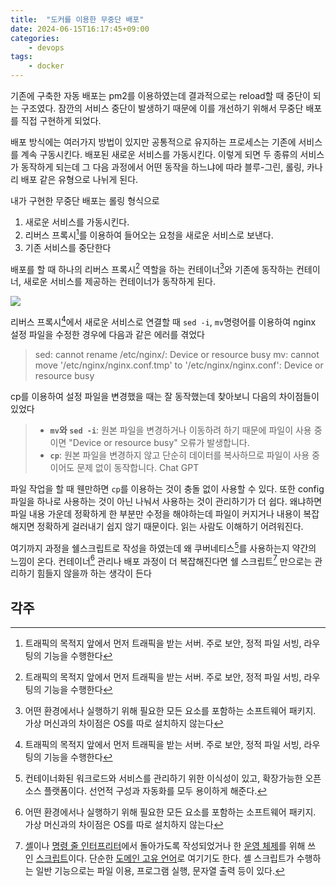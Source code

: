 ```yaml
---
title:  "도커를 이용한 무중단 배포"
date: 2024-06-15T16:17:45+09:00
categories: 
    - devops
tags:
    - docker
---
```


기존에 구축한 자동 배포는 pm2를 이용하였는데 결과적으로는 reload할 때 중단이 되는 구조였다. 잠깐의 서비스 중단이 발생하기 때문에 이를 개선하기 위해서 무중단 배포를 직접 구현하게 되었다.

배포 방식에는 여러가지 방법이 있지만 공통적으로 유지하는 프로세스는 기존에 서비스를 계속 구동시킨다. 배포된 새로운 서비스를 가동시킨다. 이렇게 되면 두 종류의 서비스가 동작하게 되는데 그 다음 과정에서 어떤 동작을 하느냐에 따라 블루-그린, 롤링, 카나리 배포 같은 유형으로 나뉘게 된다.

내가 구현한 무중단 배포는 롤링 형식으로
1. 새로운 서비스를 가동시킨다.
2. 리버스 프록시[^1]를 이용하여 들어오는 요청을 새로운 서비스로 보낸다.
3. 기존 서비스를 중단한다


배포를 할 때  하나의 리버스 프록시[^1] 역할을 하는 컨테이너[^2]와 기존에 동작하는 컨테이너, 새로운 서비스를 제공하는 컨테이너가 동작하게 된다.

![](https://i.imgur.com/6BevTi7.png)


리버스 프록시[^1]에서 새로운 서비스로 연결할 때  `sed -i`, `mv`명령어를 이용하여 nginx 설정 파일을 수정한 경우에 다음과 같은 에러를 겪었다

> sed: cannot rename /etc/nginx/: Device or resource busy
> mv: cannot move '/etc/nginx/nginx.conf.tmp' to '/etc/nginx/nginx.conf': Device or resource busy

cp를 이용하여 설정 파일을 변경했을 때는 잘 동작했는데 찾아보니 다음의 차이점들이 있었다

> - **`mv`와 `sed -i`**: 원본 파일을 변경하거나 이동하려 하기 때문에 파일이 사용 중이면 "Device or resource busy" 오류가 발생합니다.
> - **`cp`**: 원본 파일을 변경하지 않고 단순히 데이터를 복사하므로 파일이 사용 중이어도 문제 없이 동작합니다.
> Chat GPT

파일 작업을 할 때 웬만하면 `cp`를 이용하는 것이 충돌 없이 사용할 수 있다. 또한 config 파일을 하나로 사용하는 것이 아닌 나눠서 사용하는 것이 관리하기가 더 쉽다. 왜냐하면 파일 내용 가운데 정확하게 한 부분만 수정을 해야하는데 파일이 커지거나 내용이 복잡해지면 정확하게 걸러내기 쉽지 않기 때문이다. 읽는 사람도 이해하기 어려워진다.  

여기까지 과정을 쉘스크립트로 작성을 하였는데 왜 쿠버네티스[^3]를 사용하는지 약간의 느낌이 온다. 컨테이너[^2] 관리나 배포 과정이 더 복잡해진다면 쉘 스크립트[^4] 만으로는 관리하기 힘들지 않을까 하는 생각이 든다

## 각주
[^1]: 트래픽의 목적지 앞에서 먼저 트래픽을 받는 서버. 주로 보안, 정적 파일 서빙, 라우팅의 기능을 수행한다

[^2]: 어떤 환경에서나 실행하기 위해 필요한 모든 요소를 포함하는 소프트웨어 패키지. 가상 머신과의 차이점은 OS를 따로 설치하지 않는다

[^3]: 컨테이너화된 워크로드와 서비스를 관리하기 위한 이식성이 있고, 확장가능한 오픈소스 플랫폼이다. 선언적 구성과 자동화를 모두 용이하게 해준다.

[^4]: [셸](https://ko.wikipedia.org/wiki/%EC%85%B8 "셸")이나 [명령 줄 인터프리터](https://ko.wikipedia.org/wiki/%EB%AA%85%EB%A0%B9_%EC%A4%84_%EC%9D%B8%ED%84%B0%ED%94%84%EB%A6%AC%ED%84%B0 "명령 줄 인터프리터")에서 돌아가도록 작성되었거나 한 [운영 체제](https://ko.wikipedia.org/wiki/%EC%9A%B4%EC%98%81_%EC%B2%B4%EC%A0%9C "운영 체제")를 위해 쓰인 [스크립트](https://ko.wikipedia.org/wiki/%EC%8A%A4%ED%81%AC%EB%A6%BD%ED%8A%B8_%EC%96%B8%EC%96%B4 "스크립트 언어")이다. 단순한 [도메인 고유 언어](https://ko.wikipedia.org/w/index.php?title=%EB%8F%84%EB%A9%94%EC%9D%B8_%EA%B3%A0%EC%9C%A0_%EC%96%B8%EC%96%B4&action=edit&redlink=1 "도메인 고유 언어 (없는 문서)")로 여기기도 한다. 셸 스크립트가 수행하는 일반 기능으로는 파일 이용, 프로그램 실행, 문자열 출력 등이 있다.
